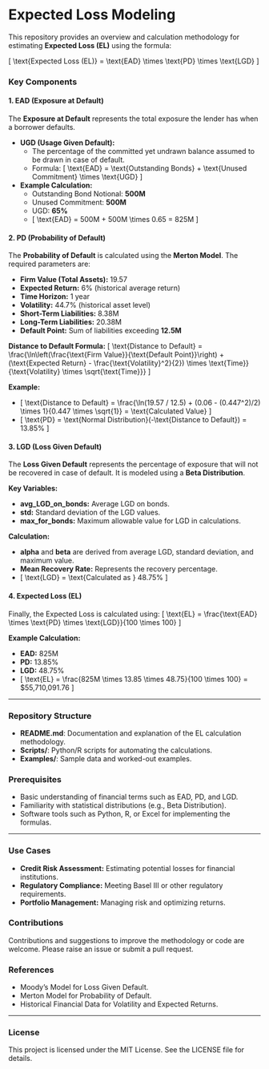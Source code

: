 # Expected Loss Modeling

This repository provides an overview and calculation methodology for estimating **Expected Loss (EL)** using the formula:

\[ \text{Expected Loss (EL)} = \text{EAD} \times \text{PD} \times \text{LGD} \]

### Key Components

#### 1. **EAD (Exposure at Default)**
The **Exposure at Default** represents the total exposure the lender has when a borrower defaults.

- **UGD (Usage Given Default):**
  - The percentage of the committed yet undrawn balance assumed to be drawn in case of default.
  - Formula:
    \[
    \text{EAD} = \text{Outstanding Bonds} + \text{Unused Commitment} \times \text{UGD}
    \]
- **Example Calculation:**
  - Outstanding Bond Notional: **500M**
  - Unused Commitment: **500M**
  - UGD: **65%**
  - \[
    \text{EAD} = 500M + 500M \times 0.65 = 825M
    \]

#### 2. **PD (Probability of Default)**
The **Probability of Default** is calculated using the **Merton Model**. The required parameters are:

- **Firm Value (Total Assets):** 19.57
- **Expected Return:** 6% (historical average return)
- **Time Horizon:** 1 year
- **Volatility:** 44.7% (historical asset level)
- **Short-Term Liabilities:** 8.38M
- **Long-Term Liabilities:** 20.38M
- **Default Point:** Sum of liabilities exceeding **12.5M**

**Distance to Default Formula:**
\[
\text{Distance to Default} = \frac{\ln\left(\frac{\text{Firm Value}}{\text{Default Point}}\right) + (\text{Expected Return} - \frac{\text{Volatility}^2}{2}) \times \text{Time}}{\text{Volatility} \times \sqrt{\text{Time}}}
\]

**Example:**
- \[
  \text{Distance to Default} = \frac{\ln(19.57 / 12.5) + (0.06 - (0.447^2)/2) \times 1}{0.447 \times \sqrt{1}} = \text{Calculated Value}
  \]
- \[
  \text{PD} = \text{Normal Distribution}(-\text{Distance to Default}) = 13.85\%
  \]

#### 3. **LGD (Loss Given Default)**
The **Loss Given Default** represents the percentage of exposure that will not be recovered in case of default. It is modeled using a **Beta Distribution**.

**Key Variables:**
- **avg_LGD_on_bonds:** Average LGD on bonds.
- **std:** Standard deviation of the LGD values.
- **max_for_bonds:** Maximum allowable value for LGD in calculations.

**Calculation:**
- **alpha** and **beta** are derived from average LGD, standard deviation, and maximum value.
- **Mean Recovery Rate:** Represents the recovery percentage.
- \[
  \text{LGD} = \text{Calculated as } 48.75\%
  \]

#### 4. **Expected Loss (EL)**
Finally, the Expected Loss is calculated using:
\[
\text{EL} = \frac{\text{EAD} \times \text{PD} \times \text{LGD}}{100 \times 100}
\]

**Example Calculation:**
- **EAD:** 825M
- **PD:** 13.85%
- **LGD:** 48.75%
- \[
  \text{EL} = \frac{825M \times 13.85 \times 48.75}{100 \times 100} = \$55,710,091.76
  \]

---

### Repository Structure
- **README.md**: Documentation and explanation of the EL calculation methodology.
- **Scripts/**: Python/R scripts for automating the calculations.
- **Examples/**: Sample data and worked-out examples.

### Prerequisites
- Basic understanding of financial terms such as EAD, PD, and LGD.
- Familiarity with statistical distributions (e.g., Beta Distribution).
- Software tools such as Python, R, or Excel for implementing the formulas.

---

### Use Cases
- **Credit Risk Assessment:** Estimating potential losses for financial institutions.
- **Regulatory Compliance:** Meeting Basel III or other regulatory requirements.
- **Portfolio Management:** Managing risk and optimizing returns.

### Contributions
Contributions and suggestions to improve the methodology or code are welcome. Please raise an issue or submit a pull request.

### References
- Moody’s Model for Loss Given Default.
- Merton Model for Probability of Default.
- Historical Financial Data for Volatility and Expected Returns.

---

### License
This project is licensed under the MIT License. See the LICENSE file for details.

